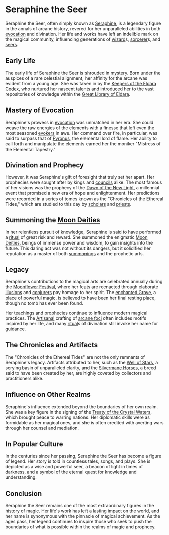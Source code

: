 # Seraphine the Seer

Seraphine the Seer, often simply known as [Seraphine](Seraphine.md), is a legendary figure in the annals of arcane history, revered for her unparalleled abilities in both [evocation](evocation.md) and divination. Her life and works have left an indelible mark on the magical community, influencing generations of [wizard](wizard.md)s, [sorcerer](sorcerer.md)s, and [seers](seers.md).

## Early Life

The early life of Seraphine the Seer is shrouded in mystery. Born under the auspices of a rare celestial alignment, her affinity for the arcane was evident from a young age. She was taken in by the [Keepers of the Eldara Codex](Keepers%20of%20the%20Eldara%20Codex.md), who nurtured her nascent talents and introduced her to the vast repositories of knowledge within the [Great Library of Eldara](Great%20Library%20of%20Eldara.md).

## Mastery of Evocation

Seraphine's prowess in [evocation](evocation.md) was unmatched in her era. She could weave the raw energies of the elements with a finesse that left even the most seasoned [evokers](evokers.md) in awe. Her command over fire, in particular, was said to surpass that of [Pyronus](Pyronus.md), the elemental lord of flame. Her ability to call forth and manipulate the elements earned her the moniker "Mistress of the Elemental Tapestry."

## Divination and Prophecy

However, it was Seraphine's gift of foresight that truly set her apart. Her prophecies were sought after by kings and [councils](councils.md) alike. The most famous of her visions was the prophecy of the [Dawn of the New Light](Dawn%20of%20the%20New%20Light.md), a millennial event that promised a new era of hope and enlightenment. Her predictions were recorded in a series of tomes known as the "Chronicles of the Ethereal Tides," which are studied to this day by [scholars](scholars.md) and [priests](priests.md).

## Summoning the [Moon Deities](Moon%20Deities.md)

In her relentless pursuit of knowledge, Seraphine is said to have performed a [ritual](ritual.md) of great risk and reward. She summoned the enigmatic [Moon Deities](Moon%20Deities.md), beings of immense power and wisdom, to gain insights into the future. This daring act was not without its dangers, but it solidified her reputation as a master of both [summonings](summonings.md) and the prophetic arts.

## Legacy

Seraphine's contributions to the magical arts are celebrated annually during the [Moonflower Festival](Moonflower%20Festival.md), where her feats are reenacted through elaborate [illusions](illusions.md) and [conjurers](conjurers.md) pay homage to her spirit. The [enchanted Grove](enchanted%20Grove.md), a place of powerful magic, is believed to have been her final resting place, though no tomb has ever been found.

Her teachings and prophecies continue to influence modern magical practices. The [Artisanal](Artisanal.md) crafting of [arcane foci](arcane%20foci.md) often includes motifs inspired by her life, and many [ritual](ritual.md)s of divination still invoke her name for guidance.

## The Chronicles and Artifacts

The "Chronicles of the Ethereal Tides" are not the only remnants of Seraphine's legacy. Artifacts attributed to her, such as the [Well of Stars](Well%20of%20Stars.md), a scrying basin of unparalleled clarity, and the [Silvermane Horses](Silvermane%20Horses.md), a breed said to have been created by her, are highly coveted by collectors and practitioners alike.

## Influence on Other Realms

Seraphine's influence extended beyond the boundaries of her own realm. She was a key figure in the signing of the [Treaty of the Crystal Waters](Treaty%20of%20the%20Crystal%20Waters.md), which brought peace to warring nations. Her diplomatic skills were as formidable as her magical ones, and she is often credited with averting wars through her counsel and mediation.

## In Popular Culture

In the centuries since her passing, Seraphine the Seer has become a figure of legend. Her story is told in countless tales, songs, and plays. She is depicted as a wise and powerful seer, a beacon of light in times of darkness, and a symbol of the eternal quest for knowledge and understanding.

## Conclusion

Seraphine the Seer remains one of the most extraordinary figures in the history of magic. Her life's work has left a lasting impact on the world, and her name is synonymous with the pinnacle of magical achievement. As the ages pass, her legend continues to inspire those who seek to push the boundaries of what is possible within the realms of magic and prophecy.